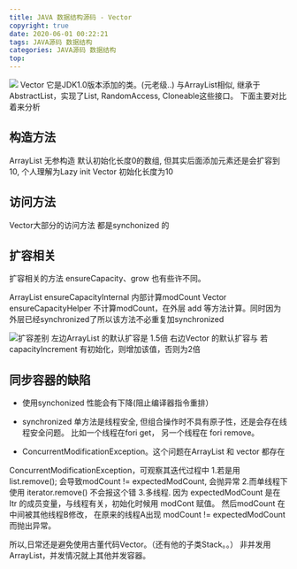 ```yaml
---
title: JAVA 数据结构源码 - Vector
copyright: true
date: 2020-06-01 00:22:21
tags: JAVA源码 数据结构
categories: JAVA源码 数据结构
top:
---
```

![](http://zpengg.oss-cn-shenzhen.aliyuncs.com/img/654739fc937480b0158534b05ac2dcf6.png)
Vector 它是JDK1.0版本添加的类。(元老级..)
与ArrayList相似, 继承于AbstractList，实现了List, RandomAccess, Cloneable这些接口。
下面主要对比着来分析

## 构造方法
ArrayList 无参构造 默认初始化长度0的数组, 但其实后面添加元素还是会扩容到10, 个人理解为Lazy init
Vector 初始化长度为10

## 访问方法
Vector大部分的访问方法 都是synchonized 的

## 扩容相关
扩容相关的方法 ensureCapacity、grow 也有些许不同。

ArrayList ensureCapacityInternal 内部计算modCount
Vector ensureCapacityHelper 不计算modCount，在外层 add 等方法计算。同时因为外层已经synchronized了所以该方法不必重复加synchronized

![扩容差别](http://zpengg.oss-cn-shenzhen.aliyuncs.com/img/d574c4bc06c98bef4cb4ae0029f10ca4.png)
左边ArrayList 的默认扩容是 1.5倍
右边Vector 的默认扩容与 若capacityIncrement 有初始化，则增加该值，否则为2倍

## 同步容器的缺陷
- 使用synchonized 性能会有下降(阻止编译器指令重排）

- synchronized 单方法是线程安全, 但组合操作时不具有原子性，还是会存在线程安全问题。
比如一个线程在fori get， 另一个线程在 fori remove。

- ConcurrentModificationException。这个问题在ArrayList 和 vector 都存在

ConcurrentModificationException，可观察其迭代过程中
1.若是用list.remove(); 会导致modCount != expectedModCount, 会抛异常
2.而单线程下使用 iterator.remove() 不会报这个错
3.多线程. 因为 expectedModCount 是在 Itr 的成员变量，与线程有关，初始化时候用 modCont 赋值。 然后modCount 在 中间被其他线程B修改， 在原来的线程A出现 modCount != expectedModCount 而抛出异常。

所以,日常还是避免使用古董代码Vector。（还有他的子类Stack。。）
非并发用ArrayList，并发情况就上其他并发容器。

